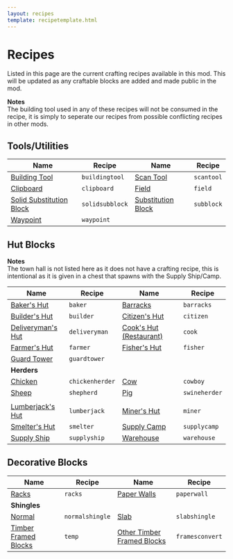 ```yaml
---
layout: recipes
template: recipetemplate.html
---
```

# Recipes

Listed in this page are the current crafting recipes available in this mod. This will be updated as any craftable blocks are added and made public in the mod.

**Notes**  
The building tool used in any of these recipes will not be consumed in the recipe, it is simply to seperate our recipes from possible conflicting recipes in other mods.

## Tools/Utilities

| Name                             | Recipe          | Name                       | Recipe     |
|----------------------------------|-----------------|----------------------------|------------|
| [Building Tool](temp)            | `buildingtool`  | [Scan Tool](temp)          | `scantool` |
| [Clipboard](Temp)                | `clipboard`     | [Field](temp)              | `field`    |
| [Solid Substitution Block](temp) | `solidsubblock` | [Substitution Block](temp) | `subblock` |
| [Waypoint](temp)                 | `waypoint`      |                            |            |

## Hut Blocks

**Notes**  
The town hall is not listed here as it does not have a crafting recipe, this is intentional as it is given in a chest that spawns with the Supply Ship/Camp.

| Name                                      | Recipe          | Name                                     | Recipe        |
|-------------------------------------------|-----------------|------------------------------------------|---------------|
| [Baker's Hut](/workers/baker)             | `baker`         | [Barracks](temp)                         | `barracks`    |
| [Builder's Hut](/workers/builder)         | `builder`       | [Citizen's Hut](temp)                    | `citizen`     |
| [Deliveryman's Hut](/workers/deliveryman) | `deliveryman`   | [Cook's Hut (Restaurant)](/workers/cook) | `cook`        |
| [Farmer's Hut](/workers/farmer)           | `farmer`        | [Fisher's Hut](/workers/fisherman)       | `fisher`      |
| [Guard Tower](/workers/guard)             | `guardtower`    |                                          |               |
| **Herders**                               |                 |                                          |               |
| [Chicken](temp)                           | `chickenherder` | [Cow](temp)                              | `cowboy`      |
| [Sheep](temp)                             | `shepherd`      | [Pig](temp)                              | `swineherder` |
|                                           |                 |                                          |               |
| [Lumberjack's Hut](/workers/lumberjack)   | `lumberjack`    | [Miner's Hut](/workers/miner)            | `miner`       |
| [Smelter's Hut](/workers/smelter)         | `smelter`       | [Supply Camp](temp)                      | `supplycamp`  |
| [Supply Ship](temp)                       | `supplyship`    | [Warehouse](temp)                        | `warehouse`   |

## Decorative Blocks

| Name                         | Recipe          | Name                               | Recipe          |
|------------------------------|-----------------|------------------------------------|-----------------|
| [Racks](temp)                | `racks`         | [Paper Walls](temp)                | `paperwall`     |
| **Shingles**                 |                 |                                    |                 |
| [Normal](temp)               | `normalshingle` | [Slab](temp)                       | `slabshingle`   |
| [Timber Framed Blocks](temp) | `temp`          | [Other Timber Framed Blocks](temp) | `framesconvert` |
